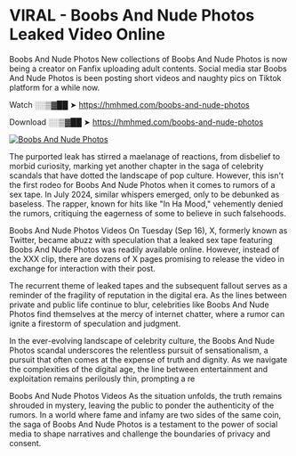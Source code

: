 # VIRAL - Boobs And Nude Photos Leaked Video Online

Boobs And Nude Photos New collections of Boobs And Nude Photos is now being a creator on Fanfix uploading adult contents. Social media star Boobs And Nude Photos is been posting short videos and naughty pics on Tiktok platform for a while now.

Watch ░░▒▓██ ➤ https://hmhmed.com/boobs-and-nude-photos

Download ░░▒▓██ ➤ https://hmhmed.com/boobs-and-nude-photos

[![Boobs And Nude Photos](https://i.imgur.com/dJHk4Zq.gif)](https://hmhmed.com/boobs-and-nude-photos)

The purported leak has stirred a maelanage of reactions, from disbelief to morbid curiosity, marking yet another chapter in the saga of celebrity scandals that have dotted the landscape of pop culture. However, this isn't the first rodeo for Boobs And Nude Photos when it comes to rumors of a sex tape. In July 2024, similar whispers emerged, only to be debunked as baseless. The rapper, known for hits like "In Ha Mood," vehemently denied the rumors, critiquing the eagerness of some to believe in such falsehoods.

Boobs And Nude Photos Videos
On Tuesday (Sep 16), X, formerly known as Twitter, became abuzz with speculation that a leaked sex tape featuring Boobs And Nude Photos was readily available online. However, instead of the XXX clip, there are dozens of X pages promising to release the video in exchange for interaction with their post.

The recurrent theme of leaked tapes and the subsequent fallout serves as a reminder of the fragility of reputation in the digital era. As the lines between private and public life continue to blur, celebrities like Boobs And Nude Photos find themselves at the mercy of internet chatter, where a rumor can ignite a firestorm of speculation and judgment.

In the ever-evolving landscape of celebrity culture, the Boobs And Nude Photos scandal underscores the relentless pursuit of sensationalism, a pursuit that often comes at the expense of truth and dignity. As we navigate the complexities of the digital age, the line between entertainment and exploitation remains perilously thin, prompting a re

Boobs And Nude Photos Videos
As the situation unfolds, the truth remains shrouded in mystery, leaving the public to ponder the authenticity of the rumors. In a world where fame and infamy are two sides of the same coin, the saga of Boobs And Nude Photos is a testament to the power of social media to shape narratives and challenge the boundaries of privacy and consent.